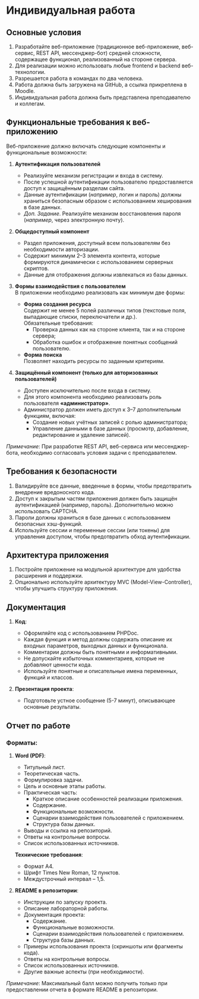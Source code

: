 # Индивидуальная работа

## Основные условия

1. Разработайте веб-приложение (традиционное веб-приложение, веб-сервис, REST API, мессенджер-бот) средней сложности, содержащее функционал, реализованный на стороне сервера.
2. Для реализации можно использовать любые frontend и backend веб-технологии.
3. Разрешается работа в командах по два человека.
4. Работа должна быть загружена на GitHub, а ссылка прикреплена в Moodle.
5. Индивидуальная работа должна быть представлена преподавателю и коллегам.

## Функциональные требования к веб-приложению

Веб-приложение должно включать следующие компоненты и функциональные возможности:

1. **Аутентификация пользователей**

   - Реализуйте механизм регистрации и входа в систему.
   - После успешной аутентификации пользователю предоставляется доступ к защищённым разделам сайта.
   - Данные аутентификации (_например_, логин и пароль) должны храниться безопасным образом с использованием хеширования в базе данных.
   - _Доп. Задание_. Реализуйте механизм восстановления пароля (_например_, через электронную почту).

2. **Общедоступный компонент**

   - Раздел приложения, доступный всем пользователям без необходимости авторизации.
   - Содержит минимум 2–3 элемента контента, которые формируются динамически с использованием серверных скриптов.
   - Данные для отображения должны извлекаться из базы данных.

3. **Формы взаимодействия с пользователем**  
   В приложении необходимо реализовать как минимум две формы:

   - **Форма создания ресурса**  
     Содержит не менее 5 полей различных типов (текстовые поля, выпадающие списки, переключатели и др.).  
     Обязательные требования:
     - Проверка данных как на стороне клиента, так и на стороне сервера;
     - Обработка ошибок и отображение понятных сообщений пользователю.
   - **Форма поиска**  
     Позволяет находить ресурсы по заданным критериям.

4. **Защищённый компонент (только для авторизованных пользователей)**
   - Доступен исключительно после входа в систему.
   - Для этого компонента необходимо реализовать роль пользователя **«администратор»**.
   - Администратор должен иметь доступ к 3–7 дополнительным функциям, включая:
     - Создание новых учётных записей с ролью администратора;
     - Управление данными в базе данных (просмотр, добавление, редактирование и удаление записей).

_Примечание_: При разработке REST API, веб-сервиса или мессенджер-бота, необходимо согласовать условия задачи с преподавателем.

## Требования к безопасности

1. Валидируйте все данные, введенные в формы, чтобы предотвратить внедрение вредоносного кода.
2. Доступ к закрытым частям приложения должен быть защищён аутентификацией (например, пароль). Дополнительно можно использовать CAPTCHA.
3. Пароли должны храниться в базе данных с использованием безопасных хэш-функций.
4. Используйте сессии и переменные сессии (или токены) для управления доступом, чтобы предотвратить обход аутентификации.

## Архитектура приложения

1. Постройте приложение на модульной архитектуре для удобства расширения и поддержки.
2. Опционально используйте архитектуру MVC (Model-View-Controller), чтобы улучшить структуру приложения.

## Документация

1. **Код**:

   - Оформляйте код с использованием PHPDoc.
   - Каждая функция и метод должны содержать описание их входных параметров, выходных данных и функционала.
   - Комментарии должны быть понятными и информативными.
   - Не допускайте избыточных комментариев, которые не добавляют ценности кода.
   - Используйте понятные и описательные имена переменных, функций и классов.

2. **Презентация проекта**:
   - Подготовьте устное сообщение (5-7 минут), описывающее основные результаты.

## Отчет по работе

### Форматы:

1. **Word (PDF)**:

   - Титульный лист.
   - Теоретическая часть.
   - Формулировка задачи.
   - Цель и основные этапы работы.
   - Практическая часть:
     - Краткое описание особенностей реализации приложения.
     - Содержание.
     - Функциональные возможности.
     - Сценарии взаимодействия пользователей с приложением.
     - Структура базы данных.
   - Выводы и ссылка на репозиторий.
   - Ответы на контрольные вопросы.
   - Список использованных источников.

   **Технические требования**:

   - Формат А4.
   - Шрифт Times New Roman, 12 пунктов.
   - Междустрочный интервал – 1,5.

2. **README в репозитории**:
   - Инструкции по запуску проекта.
   - Описание лабораторной работы.
   - Документация проекта:
     - Содержание.
     - Функциональные возможности.
     - Сценарии взаимодействия пользователей с приложением.
     - Структура базы данных.
   - Примеры использования проекта (скриншоты или фрагменты кода).
   - Ответы на контрольные вопросы.
   - Список использованных источников.
   - Другие важные аспекты (при необходимости).

_Примечание_: Максимальный балл можно получить только при предоставлении отчета в формате README в репозитории.